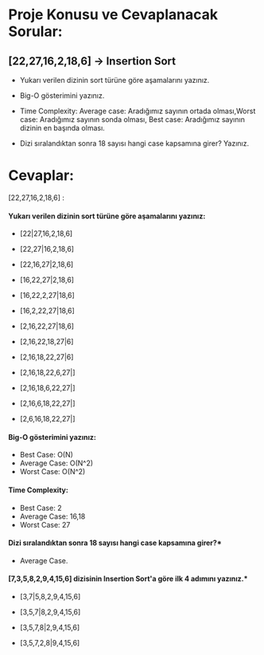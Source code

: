 
# Proje Konusu ve Cevaplanacak Sorular:

## [22,27,16,2,18,6] -> Insertion Sort

* Yukarı verilen dizinin sort türüne göre aşamalarını yazınız.

* Big-O gösterimini yazınız.

* Time Complexity: Average case: Aradığımız sayının ortada olması,Worst case: Aradığımız sayının sonda olması, Best case: Aradığımız sayının dizinin en başında olması.

* Dizi sıralandıktan sonra 18 sayısı hangi case kapsamına girer? Yazınız.

# Cevaplar:
[22,27,16,2,18,6] :

####  Yukarı verilen dizinin sort türüne göre aşamalarını yazınız:
* [22|27,16,2,18,6]
* [22,27|16,2,18,6] 
* [22,16,27|2,18,6] 
* [16,22,27|2,18,6] 
* [16,22,2,27|18,6] 
* [16,2,22,27|18,6]
* [2,16,22,27|18,6]
* [2,16,22,18,27|6]
* [2,16,18,22,27|6]
* [2,16,18,22,6,27|]
* [2,16,18,6,22,27|]
* [2,16,6,18,22,27|]

* [2,6,16,18,22,27|]

#### Big-O gösterimini yazınız:

* Best Case: O(N)
* Average Case: O(N^2)
* Worst Case: O(N^2)

#### Time Complexity:
* Best Case: 2
* Average Case: 16,18
* Worst Case: 27

#### Dizi sıralandıktan sonra 18 sayısı hangi case kapsamına girer?*
* Average Case.

#### [7,3,5,8,2,9,4,15,6] dizisinin Insertion Sort'a göre ilk 4 adımını yazınız.*

* [3,7|5,8,2,9,4,15,6]
* [3,5,7|8,2,9,4,15,6]
* [3,5,7,8|2,9,4,15,6]

* [3,5,7,2,8|9,4,15,6]
